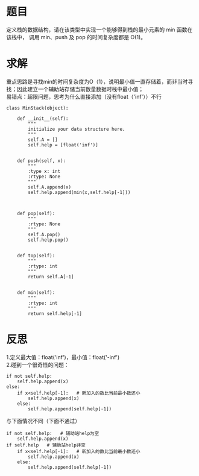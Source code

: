 # 题目
定义栈的数据结构，请在该类型中实现一个能够得到栈的最小元素的 min 函数在该栈中，
调用 min、push 及 pop 的时间复杂度都是 O(1)。

# 求解
重点思路是寻找min的时间复杂度为O（1），说明最小值一直存储着，而非当时寻找；因此建立一个辅助站存储当前数量数据时栈中最小值；  
易错点：超限问题，思考为什么直接添加（没有float（'inf'））不行
```
class MinStack(object):

    def __init__(self):
        """
        initialize your data structure here.
        """
        self.A = []
        self.help = [float('inf')]


    def push(self, x):
        """
        :type x: int
        :rtype: None
        """
        self.A.append(x)
        self.help.append(min(x,self.help[-1]))



    def pop(self):
        """
        :rtype: None
        """
        self.A.pop()
        self.help.pop()


    def top(self):
        """
        :rtype: int
        """
        return self.A[-1]


    def min(self):
        """
        :rtype: int
        """
        return self.help[-1]
```

# 反思
1.定义最大值：float('inf')，最小值：float('-inf')  
2.碰到一个很奇怪的问题：
```
if not self.help:
    self.help.append(x)
else:
    if x<self.help[-1]:   # 新加入的数比当前最小数还小
        self.help.append(x)
    else:
        self.help.append(self.help[-1])
```
与下面情况不同（下面不通过）
```
if not self.help:   # 辅助站help为空
    self.help.append(x)
if self.help   # 辅助站help非空
    if x<self.help[-1]:   # 新加入的数比当前最小数还小
        self.help.append(x)
    else:
        self.help.append(self.help[-1])
```
